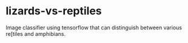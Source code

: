 # lizards-vs-reptiles
Image classifier using tensorflow that can distinguish between various re[tiles and amphibians.

